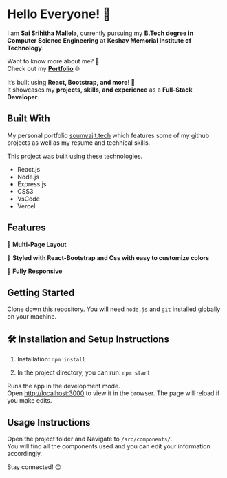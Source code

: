 # Hello Everyone! 👋  

I am **Sai Srihitha Mallela**, currently pursuing my **B.Tech degree in Computer Science Engineering** at **Keshav Memorial Institute of Technology**.  

Want to know more about me? 🤔  
Check out my **[Portfolio](https://my-portfolio-git-main-sai-srihithas-projects.vercel.app/)** 🌐  

It’s built using **React, Bootstrap, and more**! 🚀  
It showcases my **projects, skills, and experience** as a **Full-Stack Developer**. 

## Built With

My personal portfolio <a href="https://my-portfolio-git-main-sai-srihithas-projects.vercel.app/" target="_blank">soumyajit.tech</a> which features some of my github projects as well as my resume and technical skills.<br/>

This project was built using these technologies.

- React.js
- Node.js
- Express.js
- CSS3
- VsCode
- Vercel

## Features

**📖 Multi-Page Layout**

**🎨 Styled with React-Bootstrap and Css with easy to customize colors**

**📱 Fully Responsive**

## Getting Started

Clone down this repository. You will need `node.js` and `git` installed globally on your machine.

## 🛠 Installation and Setup Instructions

1. Installation: `npm install`

2. In the project directory, you can run: `npm start`

Runs the app in the development mode.\
Open [http://localhost:3000](http://localhost:3000) to view it in the browser.
The page will reload if you make edits.

## Usage Instructions

Open the project folder and Navigate to `/src/components/`. <br/>
You will find all the components used and you can edit your information accordingly.


Stay connected! 😊  

